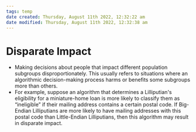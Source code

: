 ```yaml
---
tags: temp
date created: Thursday, August 11th 2022, 12:32:22 am
date modified: Thursday, August 11th 2022, 12:32:38 am
---
```


# Disparate Impact
- Making decisions about people that impact different population subgroups disproportionately. This usually refers to situations where an algorithmic decision-making process harms or benefits some subgroups more than others.
- For example, suppose an algorithm that determines a Lilliputian's eligibility for a miniature-home loan is more likely to classify them as “ineligible” if their mailing address contains a certain postal code. If Big-Endian Lilliputians are more likely to have mailing addresses with this postal code than Little-Endian Lilliputians, then this algorithm may result in disparate impact.

